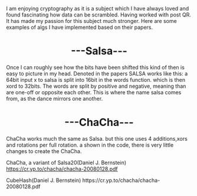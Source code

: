 I am enjoying cryptography as it is a subject which I have always loved and found fascinating how data can be scrambled. Having worked with post QR. It has made my passion for this subject much stronger. Here are some examples of algs I have implemented based on their papers. 
<p>
  <center>    <h1> ---Salsa--- </h1> </center>
 Once I can roughly see how the bits have been shifted this kind of then is easy to picture in my head. Denoted in the papers SALSA works like this: a 64bit input x to salsa is split into 16bit in the words function. which is then xord to 32bits. The words are split by positive and negative, meaning than are one-off or opposite
each other. This is where the name salsa comes from, as the dance mirrors one another. 
  
</p>

<p>
  <center>      <h1>    ---ChaCha---  </h1>   </center>
ChaCha works much the same as Salsa. but this one uses 4 additions,xors and rotations per full rotation. a shown in the code, there is very little changes to create the ChaCha.
</p>

<p>
  
  

  
<p>
 
ChaCha, a variant of Salsa20(Daniel J. Bernstein) https://cr.yp.to/chacha/chacha-20080128.pdf
</p>

<p>
CubeHash(Daniel J. Bernstein) https://cr.yp.to/chacha/chacha-20080128.pdf
  
</p>
               



